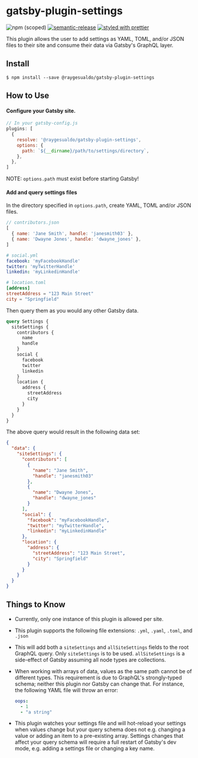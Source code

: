 # gatsby-plugin-settings

![npm (scoped)](https://img.shields.io/npm/v/@raygesualdo/gatsby-plugin-settings.svg?style=flat-square)
[![semantic-release](https://img.shields.io/badge/%20%20%F0%9F%93%A6%F0%9F%9A%80-semantic--release-e10079.svg?style=flat-square)](https://github.com/semantic-release/semantic-release)
[![styled with prettier](https://img.shields.io/badge/styled_with-prettier-ff69b4.svg?style=flat-square)](https://github.com/prettier/prettier)

This plugin allows the user to add settings as YAML, TOML, and/or JSON files to their site and consume their data via Gatsby's GraphQL layer.

## Install

```shell
$ npm install --save @raygesualdo/gatsby-plugin-settings
```

## How to Use

#### Configure your Gatsby site.

```javascript
// In your gatsby-config.js
plugins: [
  {
    resolve: '@raygesualdo/gatsby-plugin-settings',
    options: {
      path: `${__dirname}/path/to/settings/directory`,
    },
  },
]
```

NOTE: `options.path` must exist before starting Gatsby!

#### Add and query settings files

In the directory specified in `options.path`, create YAML, TOML and/or JSON files.

```js
// contributors.json
[
  { name: 'Jane Smith', handle: 'janesmith03' },
  { name: 'Dwayne Jones', handle: 'dwayne_jones' },
]
```

```yaml
# social.yml
facebook: 'myFacebookHandle'
twitter: 'myTwitterHandle'
linkedin: 'myLinkedinHandle'
```

```toml
# location.toml
[address]
streetAddress = "123 Main Street"
city = "Springfield"
```

Then query them as you would any other Gatsby data.

```graphql
query Settings {
  siteSettings {
    contributors {
      name
      handle
    }
    social {
      facebook
      twitter
      linkedin
    }
    location {
      address {
        streetAddress
        city
      }
    }
  }
}
```

The above query would result in the following data set:

```json
{
  "data": {
    "siteSettings": {
      "contributors": [
        {
          "name": "Jane Smith",
          "handle": "janesmith03"
        },
        {
          "name": "Dwayne Jones",
          "handle": "dwayne_jones"
        }
      ],
      "social": {
        "facebook": "myFacebookHandle",
        "twitter": "myTwitterHandle",
        "linkedin": "myLinkedinHandle"
      },
      "location": {
        "address": {
          "streetAddress": "123 Main Street",
          "city": "Springfield"
        }
      }
    }
  }
}
```

## Things to Know

* Currently, only one instance of this plugin is allowed per site.
* This plugin supports the following file extensions: `.yml`, `.yaml`, `.toml`, and `.json`
* This will add both a `siteSettings` and `allSiteSettings` fields to the root GraphQL query. Only `siteSettings` is to be used. `allSiteSettings` is a side-effect of Gatsby assuming all node types are collections.
* When working with arrays of data, values as the same path cannot be of different types. This requirement is due to GraphQL's strongly-typed schema; neither this plugin nor Gatsby can change that. For instance, the following YAML file will throw an error:

  ```yaml
  oops:
    - 1
    - "a string"
  ```

* This plugin watches your settings file and will hot-reload your settings when values change but your query schema does not e.g. changing a value or adding an item to a pre-existing array. Settings changes that affect your query schema will require a full restart of Gatsby's dev mode, e.g. adding a settings file or changing a key name.
